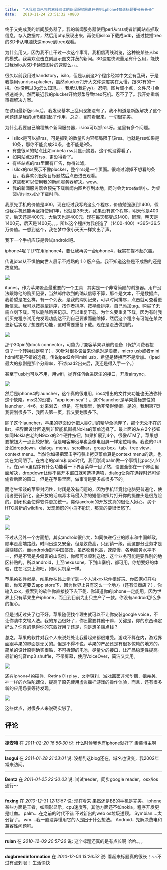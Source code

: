 ```yaml
---
title:  "从我给自己写的离线阅读的新闻服务器说开去到iphone4都说标题要长长长长"
date:   2010-11-24 23:51:32 +0800
---
```


终于又完成我的新闻服务器了。我的新闻服务器使用perl从rss或者新闻站点抓取信息，存入数据库，然后用php展现出来。再使用isilox下载成pdb，通过拔插treo的SD卡从电脑快速move到treo观看。

为什么用又，因为我不止干过一次这个事情。我相信离线浏览，这种被某些人bs的模式。我喜欢点击立刻展示图文并茂的新闻。3G速度快流量足有什么用，能快过我isilo从SD卡读取图片的速度么。。。

很久以前我用过handstory，isilo，但是以前这2个程序经常中文会有乱码，于是我换用sunrise+plucker，虽然plucker打开大文件速度实在太慢，跟3G有的一拼。（你没用过3g怎么知道。。。我承认我在yy）。忍吧，图片调小点，文件尺寸会极速减少。然而最近我的plucker开始频繁导致treo死机。忍不了了。我开始重新审视解决方案。

在试用最新版isilo后，我发现基本上乱码现象没有了。我不知道是新版解决了这个问题还是我的utf8编码起了作用，总之，目前看起来，一切很完美。

为什么我要自己编程搞个新闻服务器，isilox可以抓rss呀。这里有多个问题。

- isilox是可以抓rss，可是抓到的数量和内容都局限于该rss。也就是rss如果是10条，那你不能变成20条，也不能是9条。
- 有些很bt的站点比如cnbeta rss只显示摘要，这个就没得看了。
- 如果站点没有rss，更没得看了。
- 有些站点的rss里面有广告，你得过滤。
- isilox的rss展示不像plucker，整个rss是一个页面。很难过滤掉不想看的条目。我喜欢列出条目标题然后点击进去观看。
- 这些都可以使用我的新闻服务器解决。wow。
- 我的新闻服务器会预先下载新闻内图片存到本地，同时会为troe做缩小。为桌面机isilox减少下载时间。

我原先手机的价值是400，现在经过我写的这么个程序，价值勉强涨到1400，假设我手机还能再坚持使用1年，也就是365天，如果没有这个程序，明天他是400元，后天还是400元，大后天也是400元。现在每天都变成1400，同理，明天是1400元，后天是1400元。。。所以这个程序为我创造了（1400-400）*365=36.5万价值。一想到这个，我在梦中像小天天一样笑出了声。

我下一个手机应该是尝试android吧。

iphone4呢？LP在用iphone4，要让我再买一台iphone4，我实在提不起兴趣。

传说jobs从不惧怕向世人展示不成熟的 1.0 版产品。我不知道这些是不成熟的还是故意的。

![](/images/2011/iphone4/itunes-store.jpg)

itunes，作为苹果吸金最重要的一个工具，其实是一个非常简陋的浏览器。用户没法跟踪他的购买记录，当然邮件收到的确认信等不算，那个是文本，不是数据库。我希望是怎么样，有一个列表，是我的购买记录，可以时间排序，点击就可查看更新信息。我可以按类型排序，按作者排序。按星级排序。自己添加tag。购买了无需立刻下载。可以删除购买记录。可以重复下载。为什么要重复下载，因为有时我们买完程序试用完发现功能达不到自己要求而删除掉，然后这个程序有可能在某次更新后实现了想要的功能，这时需要重复下载。现在是没法做到的。

![](/images/2011/iphone4/dock.jpg)

那个30pin的dock connector，可能为了兼容苹果以前的设备（保护消费者投资？一个转换线足够了），30针对很多设备来说绝对是浪费，micro usb或者mini hdmi都是不错的选择。传说ipad2会带mini usb，希望是替换而不是增加。（ipad最大的悲剧是那个分辨率，不过ipad2出来后，我还是得入手一个。）

甚至于usb也可以不用，用wifi，抛弃任何会进灰尘的接口，开发airsync。

![](/images/2011/iphone4/iphonelauncher.jpg)

然后是iphone4的launcher，这个真的很难用，ios4推出的文件夹功能也无法弥补这个缺陷。ms说的没错，“app icon sea”！。这个launcher是苹果最标志性的launcher，4*6，划来划去。但是，在我眼里，他非常得傻帽。是的，我到第7页我要划很多下，我回去第一页，我又要划很多下。

除了这个launcher，苹果的界面设计把人类GUI的精华全抛弃了，那个无处不在的list，把界面设计回退到非智能机街机Nokia的菜单选择了。最上面的左右2个按钮如同Nokia古老的N9xxx的2个硬件按钮，如果扩展到4个，很像ATM了。苹果想要按钮大一点比较好按，但是电容屏迟早也会像电阻屏一样定位精确。我说的GUI比如dropdown，dialog，menu，scrollbar，group box，tab，tree view，context menu。当然你如果把双击字符弹出拷贝菜单算是context menu的话。也实在太简陋了。在古老的palm和ppc时代，我们崇尚palm做一个事情比ppc少点1下。在palm里程序有什么功能看一下界面菜单一目了然，设置全部在一个界面里面解决，dropdown让你不离开本窗口就可选择选项，dialog让你在选择时还可偷偷看后面的窗口。但是在苹果里面，做事情是要多点很多下的。

而老生常谈的苹果封闭性，封闭是没有问题的，因为手机毕竟比电脑更普遍化，使用者更弱智化，全开放的话病毒木马侵入你的短信和照片打开你的摄像头是很危险的。封闭也会使得软件更加统一。类似android的开放式真的很让人揪心。买个HTC最新的wildfire，发现愤怒的小鸟不能玩，那真的要很愤怒了。

![](/images/2011/iphone4/angry-birds-feature.jpg)

![](/images/2011/iphone4/android.jpg)

不过从另外一个方面想，其实android很伟大，如同快递行业的顺丰和中国邮政，顺丰走高端路线，时间迅速又安全，但是收费高，只到镇一级，而这部分业务才是最赚钱的。而android如同中国邮政，虽然收费也高，速度慢，各地服务水平不一，但是不管是多偏僻的山沟沟，你都可以顺利送达，这个业务可能是要靠别的地区补贴的。所以android，上至nexusone，下到山寨机，都可用，你想要好的体验，住在北京上海吧，如同买机皇一样。

苹果的软件就是，如果你在路上偷听到一个人说xxx软件很好玩，你回家打开电脑，你知道要去app store下，因为世界上只有这么一个地方（还有沃商店？），你输入xxx，搜索到的软件你直接按下去下载，你知道你的iphone一定能用，因为世界上只有苹果生产iphone，而且到目前为止只生产了一款。你没有android那么多的担心。

但是封闭过头了也不好。苹果随便找个理由就可以不让你安装google voice，不让你装中文输入法。我的东西很好了，你还需要其他干嘛，关键是，你的东西确定好么？你真的觉得你的东西好用？还是，你是想多赚点钱？

总之，苹果的软件对我个人来说处处让我看起来都很难受。游戏不算在内，游戏界面跟苹果的界面是无关的。但是不得不说，苹果的产品还是有很多惊艳的地方的。简单的设计原则确实很酷，不可拆卸的电池，尽量少的接口，让产品稳定性提高。最新的纯音mp3 shuffle，不带屏幕，使用VoiceOver，简洁又实用。

![](/images/2011/iphone4/ipod-shuffle1.jpg)

还有iphone4的硬件，Retina Display，文字锐利，游戏画面非常华丽，很完美。神一样的六轴陀螺仪，提高了原先使用虚拟摇杆游戏的操作体验，而且，还有很多新的应用场景等待发现。

![](/images/2011/iphone4/pisdsd.gif)

这些优点，对很多人来说确实够了。

## 评论

*****
**捷安特** 在 *2011-02-20 16:56:30* 说: 什么时候我也有iphone就好了 羡慕博主啊

*****
**laogui** 在 *2011-01-28 21:23:01* 说: 没想到这blog还在，域名也没变，我2002年常来访问。

*****
**Bentz** 在 *2011-01-25 22:30:03* 说: 试试reeder，同步google reader，osx/ios通行～

*****
**fxxing** 在 *2010-12-31 12:13:57* 说: 现在看来 果然还是BB的手机是完美。
iphone 某些方面是王者，如图形显示，cpu速度等，其他方面还不如nokia。程序开发更是吐血。
palm....在之前的时代不错 不过新出的web os垃圾透顶。
Symbian....太弱智了。
wm....我一直没弄懂用它的人是出于什么想法。
Android...先解决费电和兼容性问题吧。

*****
**ruian** 在 *2010-12-09 20:57:26* 说: 这个标题还真的是有点长啊
哈哈。。。

*****
**dogbreedinformation** 在 *2010-12-03 13:26:52* 说: 看起来标题真的很长！~~不过有点刺眼！
生活愉快


